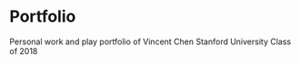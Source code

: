 Portfolio
=========
Personal work and play portfolio of Vincent Chen
Stanford University Class of 2018